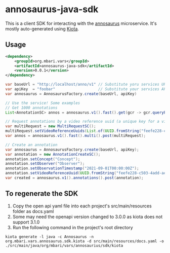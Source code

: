 # annosaurus-java-sdk

This is a client SDK for interacting with the [annosaurus](https://github.com/mbari-org/annosaurus) microservice. It's mostly auto-generated using [Kiota](https://learn.microsoft.com/en-us/openapi/kiota/overview).

## Usage

```xml
<dependency>
    <groupId>org.mbari.vars</groupId>
    <artifactId>annosaurus-java-sdk</artifactId>
    <version>0.0.1</version>
</dependency>
```

```java
var baseUrl = "http://localhost/anno/v1" // Substitute yoru services URL
var apiKey  = "foobar"                   // Substitute your services API KEY
var annosaurus = AnnosaurusFactory.create(baseUrl, apiKey)

// Use the service! Some examples
// Get 1000 annotations
List<AnnotationSC> annos = annosaurus.v1().fast().get(gcr -> gcr.queryParameters.limit = 10000);

// Request annotations by a video reference uuid (a unique key for a video)
var multiRequest = new MultiRequestSC();
multiRequest.setVideoReferenceUuids(List.of(UUID.fromString("feefe228-c503-4add-ae19-9cd713ee2175")));
var annos = annosaurus.v1().fast().multi().post(multiRequest);

// Create an annotation
var annosaurus = AnnosaurusFactory.create(baseUrl, apiKey);
var annotation = new AnnotationCreateSC();
annotation.setConcept("Concept");
annotation.setObserver("Observer");
annotation.setObservationTimestamp("2021-09-01T00:00:00Z");
annotation.setVideoReferenceUuid(UUID.fromString("feefe228-c503-4add-ae19-9cd713ee2175"));
var created = annosaurus.v1().annotations().post(annotation);
```

## To regenerate the SDK

1. Copy the open api yaml file into each project's src/main/resources folder as docs.yaml
2. Some may need the openapi version changed to 3.0.0 as kiota does not support 3.1.0
3. Run the following command in the project's root directory

```shell
kiota generate -l java -c Annosaurus -n org.mbari.vars.annosaurus.sdk.kiota -d src/main/resources/docs.yaml -o ./src/main/java/org/mbari/vars/annosaurius/sdk/kiota
```
